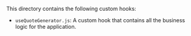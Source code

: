 This directory contains the following custom hooks:

- `useQuoteGenerator.js`: A custom hook that contains all the business logic for the application.
